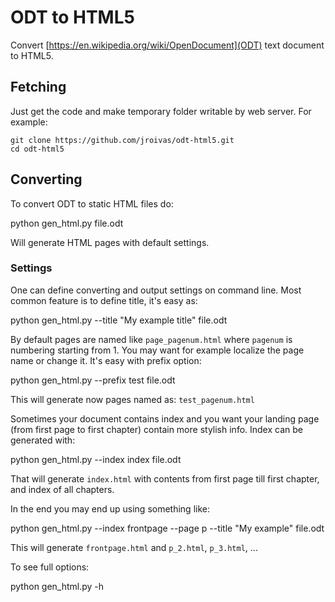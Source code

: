 # ODT to HTML5

Convert [https://en.wikipedia.org/wiki/OpenDocument](ODT) text document to HTML5.

## Fetching

Just get the code and make temporary folder writable by web server. For example:

    git clone https://github.com/jroivas/odt-html5.git
    cd odt-html5

## Converting

To convert ODT to static HTML files do:

   python gen_html.py file.odt

Will generate HTML pages with default settings.

### Settings

One can define converting and output settings on command line.
Most common feature is to define title, it's easy as:

   python gen_html.py --title "My example title" file.odt

By default pages are named like `page_pagenum.html` where `pagenum` is numbering starting from 1. You may want for example localize the page name or change it. It's easy with prefix option:

   python gen_html.py --prefix test file.odt

This will generate now pages named as: `test_pagenum.html`

Sometimes your document contains index and you want your landing page (from first page to first chapter) contain more stylish info. Index can be generated with:

   python gen_html.py --index index file.odt

That will generate `index.html` with contents from first page till first chapter, and index of all chapters.

In the end you may end up using something like:

   python gen_html.py --index frontpage --page p --title "My example" file.odt

This will generate `frontpage.html` and `p_2.html`, `p_3.html`, ...

To see full options:

   python gen_html.py -h
